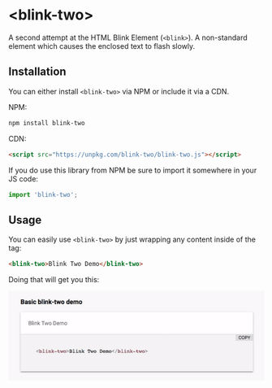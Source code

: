 # \<blink-two\>

A second attempt at the HTML Blink Element (`<blink>`). A non-standard element which causes the enclosed text to flash slowly.

## Installation

You can either install `<blink-two>` via NPM or include it via a CDN.

NPM:

```bash
npm install blink-two
```

CDN:

```HTML
<script src="https://unpkg.com/blink-two/blink-two.js"></script>
```

If you do use this library from NPM be sure to import it somewhere in your JS code:

```JavaScript
import 'blink-two';
```

## Usage

You can easily use `<blink-two>` by just wrapping any content inside of the tag:

```HTML
<blink-two>Blink Two Demo</blink-two>
```

Doing that will get you this:

![Blink Two Tag Demo](https://raw.githubusercontent.com/MichaelSolati/blink-two/v1.0.0/src/assets/example.gif)